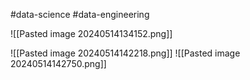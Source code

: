 #data-science #data-engineering 

![[Pasted image 20240514134152.png]]

![[Pasted image 20240514142218.png]]
![[Pasted image 20240514142750.png]]